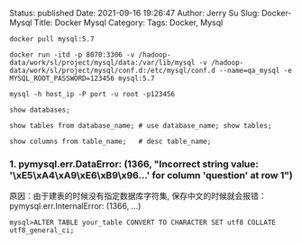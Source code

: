 Status: published
Date: 2021-09-16 19:26:47
Author: Jerry Su
Slug: Docker-Mysql
Title: Docker Mysql
Category: 
Tags: Docker, Mysql

`docker pull mysql:5.7`

`docker run -itd -p 8070:3306 -v /hadoop-data/work/sl/project/mysql/data:/var/lib/mysql -v /hadoop-data/work/sl/project/mysql/conf.d:/etc/mysql/conf.d --name=qa_mysql -e MYSQL_ROOT_PASSWORD=123456 mysql:5.7`

`mysql -h host_ip -P port -u root -p123456`


```
show databases;

show tables from database_name; # use database_name; show tables;

show columns from table_name;   # desc table_name;
```


### 1. pymysql.err.DataError: (1366, "Incorrect string value: '\\xE5\\xA4\\xA9\\xE6\\xB9\\x96...' for column 'question' at row 1")

原因：由于建表的时候没有指定数据库字符集, 保存中文的时候就会报错：pymysql.err.InternalError: (1366, ...)

`mysql>ALTER TABLE your_table CONVERT TO CHARACTER SET utf8 COLLATE utf8_general_ci;`
